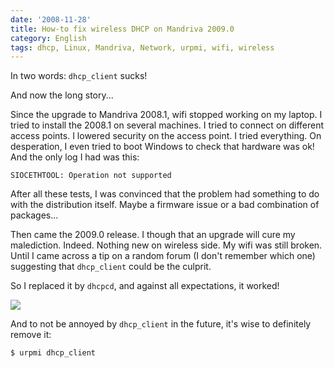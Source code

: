 ```yaml
---
date: '2008-11-28'
title: How-to fix wireless DHCP on Mandriva 2009.0
category: English
tags: dhcp, Linux, Mandriva, Network, urpmi, wifi, wireless
---
```


In two words: `dhcp_client` sucks!

And now the long story...

Since the upgrade to Mandriva 2008.1, wifi stopped working on my laptop. I tried to install the 2008.1 on several machines. I tried to connect on different access points. I lowered security on the access point. I tried everything. On desperation, I even tried to boot Windows to check that hardware was ok! And the only log I had was this:

```text
SIOCETHTOOL: Operation not supported
```

After all these tests, I was convinced that the problem had something to do with the distribution itself. Maybe a firmware issue or a bad combination of packages...

Then came the 2009.0 release. I though that an upgrade will cure my malediction. Indeed. Nothing new on wireless side. My wifi was still broken. Until I came across a tip on a random forum (I don't remember which one) suggesting that `dhcp_client` could be the culprit.

So I replaced it by `dhcpcd`, and against all expectations, it worked!

![]({attach}mandriva-net-applet-wireless-dhcp.png)

And to not be annoyed by `dhcp_client` in the future, it's wise to definitely remove it:

```shell-session
$ urpmi dhcp_client
```
